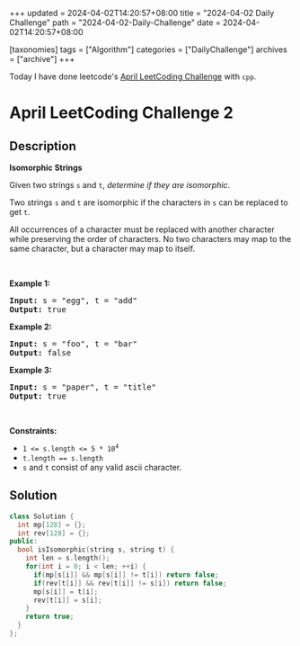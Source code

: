 +++
updated = 2024-04-02T14:20:57+08:00
title = "2024-04-02 Daily Challenge"
path = "2024-04-02-Daily-Challenge"
date = 2024-04-02T14:20:57+08:00

[taxonomies]
tags = ["Algorithm"]
categories = ["DailyChallenge"]
archives = ["archive"]
+++

Today I have done leetcode's [April LeetCoding Challenge](https://leetcode.com/problems/isomorphic-strings/) with `cpp`.

<!-- more -->

# April LeetCoding Challenge 2

## Description

**Isomorphic Strings**

<p>Given two strings <code>s</code> and <code>t</code>, <em>determine if they are isomorphic</em>.</p>

<p>Two strings <code>s</code> and <code>t</code> are isomorphic if the characters in <code>s</code> can be replaced to get <code>t</code>.</p>

<p>All occurrences of a character must be replaced with another character while preserving the order of characters. No two characters may map to the same character, but a character may map to itself.</p>

<p>&nbsp;</p>
<p><strong class="example">Example 1:</strong></p>
<pre><strong>Input:</strong> s = "egg", t = "add"
<strong>Output:</strong> true
</pre><p><strong class="example">Example 2:</strong></p>
<pre><strong>Input:</strong> s = "foo", t = "bar"
<strong>Output:</strong> false
</pre><p><strong class="example">Example 3:</strong></p>
<pre><strong>Input:</strong> s = "paper", t = "title"
<strong>Output:</strong> true
</pre>
<p>&nbsp;</p>
<p><strong>Constraints:</strong></p>

<ul>
	<li><code>1 &lt;= s.length &lt;= 5 * 10<sup>4</sup></code></li>
	<li><code>t.length == s.length</code></li>
	<li><code>s</code> and <code>t</code> consist of any valid ascii character.</li>
</ul>


## Solution

``` cpp
class Solution {
  int mp[128] = {};
  int rev[128] = {};
public:
  bool isIsomorphic(string s, string t) {
    int len = s.length();
    for(int i = 0; i < len; ++i) {
      if(mp[s[i]] && mp[s[i]] != t[i]) return false;
      if(rev[t[i]] && rev[t[i]] != s[i]) return false;
      mp[s[i]] = t[i];
      rev[t[i]] = s[i];
    }
    return true;
  }
};
```
